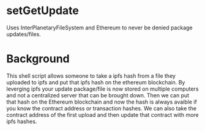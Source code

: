 # setGetUpdate
Uses InterPlanetaryFileSystem and Ethereum to never be denied package updates/files.

# Background
This shell script allows someone to take a ipfs hash from a file they uploaded to ipfs and put that ipfs hash on the ethereum blockchain.
By leverging ipfs your update package/file is now stored on multiple computers and not a centralized server that can be brought down.
Then we can put that hash on the Ethereum blockchain and now the hash is always avaible if you know the contract address or transaction hashes.
We can also take the contract address of the first upload and then update that contract with more ipfs hashes. 
